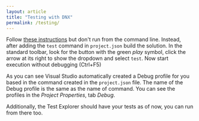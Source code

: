 ```yaml
---
layout: article
title: "Testing with DNX"
permalink: /testing/
---
```


Follow [these
instructions](http://xunit.github.io/docs/getting-started-dnx.html) but don't
run from the command line. Instead, after adding the `test` command in
`project.json` build the solution. In the standard toolbar, look for the button
with the green *play* symbol, click the arrow at its right to show the dropdown
and select `test`. Now start execution without debugging (Ctrl+F5)

As you can see Visual Studio automatically created a Debug profile for you
based in the command created in the `project.json` file. The name of the Debug
profile is the same as the name of command. You can see the profiles in the
*Project Properties*, tab *Debug*.

Additionally, the Test Explorer should have your tests as of now, you can run
from there too.
